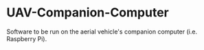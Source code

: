 # UAV-Companion-Computer
Software to be run on the aerial vehicle's companion computer (i.e. Raspberry Pi).  
